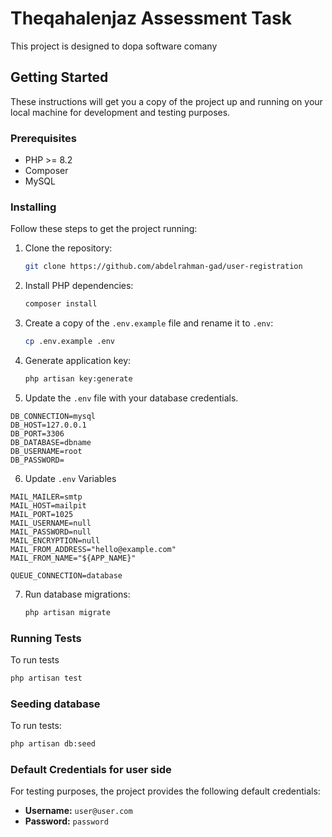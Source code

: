 #  Theqahalenjaz Assessment Task

This project is designed to dopa software comany

## Getting Started

These instructions will get you a copy of the project up and running on your local machine for development and testing purposes.

### Prerequisites

- PHP >= 8.2
- Composer
- MySQL

### Installing

Follow these steps to get the project running:

1. Clone the repository:

    ```bash
    git clone https://github.com/abdelrahman-gad/user-registration
    ```

2. Install PHP dependencies:

    ```bash
    composer install
    ```

3. Create a copy of the `.env.example` file and rename it to `.env`:

    ```bash
    cp .env.example .env
    ```

4. Generate application key:

    ```bash
    php artisan key:generate
    ```

5. Update the `.env` file with your database credentials.

```
DB_CONNECTION=mysql
DB_HOST=127.0.0.1
DB_PORT=3306
DB_DATABASE=dbname
DB_USERNAME=root
DB_PASSWORD=
```


6. Update `.env` Variables

```
MAIL_MAILER=smtp
MAIL_HOST=mailpit
MAIL_PORT=1025
MAIL_USERNAME=null
MAIL_PASSWORD=null
MAIL_ENCRYPTION=null
MAIL_FROM_ADDRESS="hello@example.com"
MAIL_FROM_NAME="${APP_NAME}"

QUEUE_CONNECTION=database
```

7. Run database migrations:

    ```bash
    php artisan migrate
    ```

### Running Tests

To run tests

```bash
php artisan test 
```

### Seeding database

To run tests:

```bash
php artisan db:seed
```

### Default Credentials for user side

For testing purposes, the project provides the following default credentials:

- **Username:** `user@user.com`
- **Password:** `password`
















